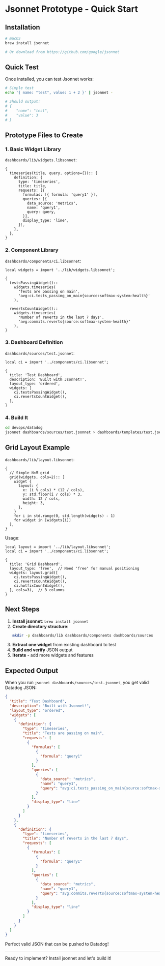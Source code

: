 # Jsonnet Prototype - Quick Start

## Installation

```bash
# macOS
brew install jsonnet

# Or download from https://github.com/google/jsonnet
```

## Quick Test

Once installed, you can test Jsonnet works:

```bash
# Simple test
echo '{ name: "test", value: 1 + 2 }' | jsonnet -

# Should output:
# {
#    "name": "test",
#    "value": 3
# }
```

## Prototype Files to Create

### 1. Basic Widget Library

`dashboards/lib/widgets.libsonnet`:

```jsonnet
{
  timeseries(title, query, options={}):: {
    definition: {
      type: 'timeseries',
      title: title,
      requests: [{
        formulas: [{ formula: 'query1' }],
        queries: [{
          data_source: 'metrics',
          name: 'query1',
          query: query,
        }],
        display_type: 'line',
      }],
    },
  },
}
```

### 2. Component Library

`dashboards/components/ci.libsonnet`:

```jsonnet
local widgets = import '../lib/widgets.libsonnet';

{
  testsPassingWidget()::
    widgets.timeseries(
      'Tests are passing on main',
      'avg:ci.tests_passing_on_main{source:softmax-system-health}'
    ),

  revertsCountWidget()::
    widgets.timeseries(
      'Number of reverts in the last 7 days',
      'avg:commits.reverts{source:softmax-system-health}'
    ),
}
```

### 3. Dashboard Definition

`dashboards/sources/test.jsonnet`:

```jsonnet
local ci = import '../components/ci.libsonnet';

{
  title: 'Test Dashboard',
  description: 'Built with Jsonnet!',
  layout_type: 'ordered',
  widgets: [
    ci.testsPassingWidget(),
    ci.revertsCountWidget(),
  ],
}
```

### 4. Build It

```bash
cd devops/datadog
jsonnet dashboards/sources/test.jsonnet > dashboards/templates/test.json
```

## Grid Layout Example

`dashboards/lib/layout.libsonnet`:

```jsonnet
{
  // Simple N×M grid
  grid(widgets, cols=2):: [
    widget {
      layout: {
        x: (i % cols) * (12 / cols),
        y: std.floor(i / cols) * 3,
        width: 12 / cols,
        height: 3,
      },
    }
    for i in std.range(0, std.length(widgets) - 1)
    for widget in [widgets[i]]
  ],
}
```

Usage:

```jsonnet
local layout = import '../lib/layout.libsonnet';
local ci = import '../components/ci.libsonnet';

{
  title: 'Grid Dashboard',
  layout_type: 'free',  // Need 'free' for manual positioning
  widgets: layout.grid([
    ci.testsPassingWidget(),
    ci.revertsCountWidget(),
    ci.hotfixCountWidget(),
  ], cols=3),  // 3 columns
}
```

## Next Steps

1. **Install jsonnet**: `brew install jsonnet`
2. **Create directory structure**:
   ```bash
   mkdir -p dashboards/lib dashboards/components dashboards/sources
   ```
3. **Extract one widget** from existing dashboard to test
4. **Build and verify** JSON output
5. **Iterate** - add more widgets and features

## Expected Output

When you run `jsonnet dashboards/sources/test.jsonnet`, you get valid Datadog JSON:

```json
{
  "title": "Test Dashboard",
  "description": "Built with Jsonnet!",
  "layout_type": "ordered",
  "widgets": [
    {
      "definition": {
        "type": "timeseries",
        "title": "Tests are passing on main",
        "requests": [
          {
            "formulas": [
              {
                "formula": "query1"
              }
            ],
            "queries": [
              {
                "data_source": "metrics",
                "name": "query1",
                "query": "avg:ci.tests_passing_on_main{source:softmax-system-health}"
              }
            ],
            "display_type": "line"
          }
        ]
      }
    },
    {
      "definition": {
        "type": "timeseries",
        "title": "Number of reverts in the last 7 days",
        "requests": [
          {
            "formulas": [
              {
                "formula": "query1"
              }
            ],
            "queries": [
              {
                "data_source": "metrics",
                "name": "query1",
                "query": "avg:commits.reverts{source:softmax-system-health}"
              }
            ],
            "display_type": "line"
          }
        ]
      }
    }
  ]
}
```

Perfect valid JSON that can be pushed to Datadog!

---

Ready to implement? Install jsonnet and let's build it!
